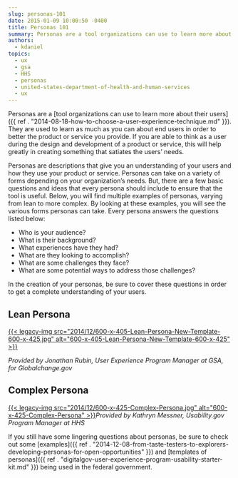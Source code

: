```yaml
---
slug: personas-101
date: 2015-01-09 10:00:50 -0400
title: Personas 101
summary: Personas are a tool organizations can use to learn more about their users. They are used to learn as much as you can about end users in order to better the product or service you provide. If you are able to think as a user during the design and development of a product or service,
authors:
  - kdaniel
topics:
  - ux
  - gsa
  - HHS
  - personas
  - united-states-department-of-health-and-human-services
  - ux
---
```


Personas are a [tool organizations can use to learn more about their users]({{ ref . "2014-08-18-how-to-choose-a-user-experience-technique.md" }}). They are used to learn as much as you can about end users in order to better the product or service you provide. If you are able to think as a user during the design and development of a product or service, this will help greatly in creating something that satiates the users’ needs.

Personas are descriptions that give you an understanding of your users and how they use your product or service. Personas can take on a variety of forms depending on your organization’s needs. But, there are a few basic questions and ideas that every persona should include to ensure that the tool is useful. Below, you will find multiple examples of personas, varying from lean to more complex. By looking at these examples, you will see the various forms personas can take. Every persona answers the questions listed below:

  * Who is your audience?
  * What is their background?
  * What experiences have they had?
  * What are they looking to accomplish?
  * What are some challenges they face?
  * What are some potential ways to address those challenges?

In the creation of your personas, be sure to cover these questions in order to get a complete understanding of your users.

## Lean Persona

[{{< legacy-img src="2014/12/600-x-405-Lean-Persona-New-Template-600-x-425.jpg" alt="600-x-405-Lean-Persona-New-Template-600-x-425" >}}](https://s3.amazonaws.com/digitalgov/_legacy-img/2014/12/790-x-600-Lean-Persona-New-Template.jpg)

 

_Provided by Jonathan Rubin, User Experience Program Manager at GSA, for Globalchange.gov_

## Complex Persona

[{{< legacy-img src="2014/12/600-x-425-Complex-Persona.jpg" alt="600-x-425-Complex-Persona" >}}](https://s3.amazonaws.com/digitalgov/_legacy-img/2014/12/765-x-570-Complex-Persona.jpg)_Provided by Kathryn Messner, Usability.gov Program Manager at HHS_

If you still have some lingering questions about personas, be sure to check out some [examples]({{ ref . "2014-12-08-from-taste-testers-to-explorers-developing-personas-for-open-opportunities" }}) and [templates of personas]({{ ref . "digitalgov-user-experience-program-usability-starter-kit.md" }}) being used in the federal government.